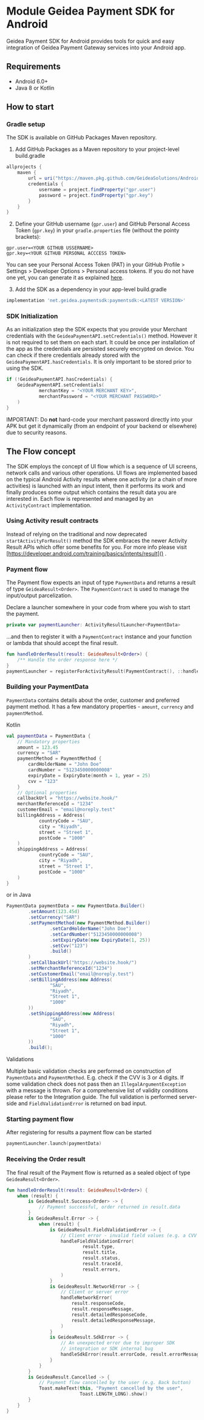 # Module Geidea Payment SDK for Android

Geidea Payment SDK for Android provides tools for quick and easy
integration of Geidea Payment Gateway services into your Android app.

## Requirements
- Android 6.0+
- Java 8 or Kotlin

## How to start

### Gradle setup

The SDK is available on GitHub Packages Maven repository.

1. Add GitHub Packages as a Maven repository to your project-level build.gradle
```groovy
allprojects {
    maven {
        url = uri("https://maven.pkg.github.com/GeideaSolutions/Android-SDK")
        credentials {
            username = project.findProperty("gpr.user")
            password = project.findProperty("gpr.key")
        }
    }
}
```

2. Define your GitHub username (`gpr.user`) and GitHub Personal Access
   Token (`gpr.key`) in your `gradle.properties` file (without the
   pointy brackets):
```
gpr.user=<YOUR GITHUB USSERNAME>
gpr.key=<YOUR GITHUB PERSONAL ACCCESS TOKEN>
```
You can see your Personal Access Token (PAT) in your
GitHub Profile > Settings > Developer Options > Personal access tokens.
If you do not have one yet, you can generate it as explained [here](https://docs.github.com/en/authentication/keeping-your-account-and-data-secure/creating-a-personal-access-token).

3. Add the SDK as a dependency in your app-level build.gradle

```groovy
implementation 'net.geidea.paymentsdk:paymentsdk:<LATEST VERSION>'
```

### SDK Initialization

As an initialization step the SDK expects that you provide your Merchant
credentials with the `GeideaPaymentAPI.setCredentials()` method. However
it is not required to set them on each start. It could be once per
installation of the app as the credentials are persisted securely
encrypted on device. You can check if there credentials already stored
with the `GeideaPaymentAPI.hasCredentials`. It is only important to be
stored prior to using the SDK.
```kotlin
if (!GeideaPaymentAPI.hasCredentials) {
    GeideaPaymentAPI.setCredentials(
            merchantKey = "<YOUR MERCHANT KEY>",
            merchantPassword = "<YOUR MERCHANT PASSWORD>"
    )
}
```
IMPORTANT: Do **not** hard-code your merchant password directly into
your APK but get it dynamically (from an endpoint of your backend or
elsewhere) due to security reasons.

## The Flow concept

The SDK employs the concept of UI flow which is a sequence of UI
screens, network calls and various other operations. UI flows are
implemented based on the typical Android Activity results where one
activity (or a chain of more activities) is launched with an input
intent, then it performs its work and finally produces some output which
contains the result data you are interested in. Each flow is represented
and managed by an `ActivityContract` implementation.

### Using Activity result contracts

Instead of relying on the traditional and now deprecated
`startActivityForResult()` method the SDK embraces the newer Activity
Result APIs which offer some benefits for you. For more info please
visit [https://developer.android.com/training/basics/intents/result]() .

### Payment flow

The Payment flow expects an input of type `PaymentData` and returns a
result of type `GeideaResult<Order>`. The `PaymentContract` is used to
manage the input/output parcelization.

Declare a launcher somewhere in your code from where you wish to start
the payment.

```kotlin
private var paymentLauncher: ActivityResultLauncher<PaymentData>
```

…and then to register it with a `PaymentContract` instance and your
function or lambda that should accept the final result.

```kotlin
fun handleOrderResult(result: GeideaResult<Order>) {
    /** Handle the order response here */
}
paymentLauncher = registerForActivityResult(PaymentContract(), ::handleOrderResult)
```

### Building your PaymentData

`PaymentData` contains details about the order, customer and preferred
payment method. It has a few mandatory properties - `amount`, `currency`
and `paymentMethod`.

Kotlin

```kotlin
val paymentData = PaymentData {
    // Mandatory properties
    amount = 123.45
    currency = "SAR"
    paymentMethod = PaymentMethod {
        cardHolderName = "John Doe"
        cardNumber = "5123450000000008"
        expiryDate = ExpiryDate(month = 1, year = 25)
        cvv = "123"
    }
    // Optional properties
    callbackUrl = "https://website.hook/"
    merchantReferenceId = "1234"
    customerEmail = "email@noreply.test"
    billingAddress = Address(
            countryCode = "SAU",
            city = "Riyadh",
            street = "Street 1",
            postCode = "1000"
    )
    shippingAddress = Address(
            countryCode = "SAU",
            city = "Riyadh",
            street = "Street 1",
            postCode = "1000"
    )
}
```

or in Java

```java
PaymentData paymentData = new PaymentData.Builder()
        .setAmount(123.45d)
        .setCurrency("SAR")
        .setPaymentMethod(new PaymentMethod.Builder()
                .setCardHolderName("John Doe")
                .setCardNumber("5123450000000008")
                .setExpiryDate(new ExpiryDate(1, 25))
                .setCvv("123")
                .build()
        )
        .setCallbackUrl("https://website.hook/")
        .setMerchantReferenceId("1234")
        .setCustomerEmail("email@noreply.test")
        .setBillingAddress(new Address(
                "SAU",
                "Riyadh",
                "Street 1",
                "1000"
        ))
        .setShippingAddress(new Address(
                "SAU",
                "Riyadh",
                "Street 1",
                "1000"
        ))
        .build();
```

Validations

Multiple basic validation checks are performed on construction of
`PaymentData` and `PaymentMethod`. E.g. check if the CVV is 3 or 4
digits. If some validation check does not pass then an
`IllegalArgumentException` with a message is thrown. For a comprehensive
list of validity conditions please refer to the Integration guide. The
full validation is performed server-side and `FieldValidationError` is
returned on bad input.


### Starting payment flow

After registering for results a payment flow can be started
```kotlin
paymentLauncher.launch(paymentData)
```

### Receiving the Order result

The final result of the Payment flow is returned as a sealed object of
type `GeideaResult<Order>`.

```kotlin
fun handleOrderResult(result: GeideaResult<Order>) {
    when (result) {
        is GeideaResult.Success<Order> -> {
            // Payment successful, order returned in result.data
        }
        is GeideaResult.Error -> {
            when (result) {
                is GeideaResult.FieldValidationError -> {
                    // Client error - invalid field values (e.g. a CVV with letters)
                    handleFieldValidationError(
                            result.type,
                            result.title,
                            result.status,
                            result.traceId,
                            result.errors,
                    )
                }
                is GeideaResult.NetworkError -> {
                    // Client or server error
                    handleNetworkError(
                        result.responseCode,
                        result.responseMessage,
                        result.detailedResponseCode,
                        result.detailedResponseMessage,
                    )
                }
                is GeideaResult.SdkError -> {
                    // An unexpected error due to improper SDK
                    // integration or SDK internal bug
                    handleSdkError(result.errorCode, result.errorMessage)
                }
            }
        }
        is GeideaResult.Cancelled -> {
            // Payment flow cancelled by the user (e.g. Back button)
            Toast.makeText(this, "Payment cancelled by the user", 
                           Toast.LENGTH_LONG).show()
        }
    }
}
```
